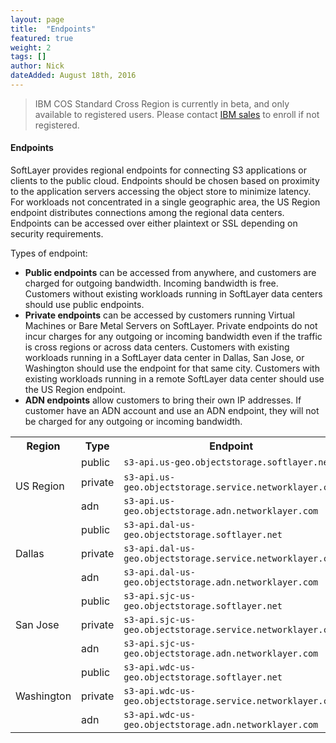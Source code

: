 ```yaml
---
layout: page
title:  "Endpoints"
featured: true
weight: 2
tags: []
author: Nick
dateAdded: August 18th, 2016
---
```

> IBM COS Standard Cross Region is currently in beta, and only available to registered users.  Please contact [IBM sales](mailto:insidesales@cleversafe.com) to enroll if not registered.

#### Endpoints

SoftLayer provides regional endpoints for connecting S3 applications or clients to the public cloud. Endpoints should be chosen based on proximity to the application servers accessing the object store to minimize latency.  For workloads not concentrated in a single geographic area, the US Region endpoint distributes connections among the regional data centers.  Endpoints can be accessed over either plaintext or SSL depending on security requirements.

Types of endpoint:

* **Public endpoints** can be accessed from anywhere, and customers are charged for outgoing bandwidth. Incoming bandwidth is free.  Customers without existing workloads running in SoftLayer data centers should use public endpoints. 
* **Private endpoints** can be accessed by customers running Virtual Machines or Bare Metal Servers on SoftLayer. Private endpoints do not incur charges for any outgoing or incoming bandwidth even if the traffic is cross regions or across data centers. Customers with existing workloads running in a SoftLayer data center in Dallas, San Jose, or Washington should use the endpoint for that same city. Customers with existing workloads running in a remote SoftLayer data center should use the US Region endpoint.
* **ADN endpoints** allow customers to bring their own IP addresses. If customer have an ADN account and use an ADN endpoint, they will not be charged for any outgoing or incoming bandwidth.


<table>
  <tr>
    <th>Region</th>
    <th>Type</th>
    <th>Endpoint</th>
  </tr>
    <tr>
    <td rowspan="3">US Region</td>
    <td>public</td>
    <td><code class="highlighter-rouge">s3-api.us-geo.objectstorage.softlayer.net</code></td>
  </tr>
  <tr>
    <td>private</td>
    <td><code class="highlighter-rouge">s3-api.us-geo.objectstorage.service.networklayer.com</code></td>
  </tr>
  <tr>
    <td>adn</td>
    <td><code class="highlighter-rouge">s3-api.us-geo.objectstorage.adn.networklayer.com</code></td>
  </tr>
  <tr>
    <td rowspan="3">Dallas</td>
    <td>public</td>
    <td><code class="highlighter-rouge">s3-api.dal-us-geo.objectstorage.softlayer.net</code></td>
  </tr>
  <tr>
    <td>private</td>
    <td><code class="highlighter-rouge">s3-api.dal-us-geo.objectstorage.service.networklayer.com</code></td>
  </tr>
  <tr>
    <td>adn</td>
    <td><code class="highlighter-rouge">s3-api.dal-us-geo.objectstorage.adn.networklayer.com</code></td>
  </tr>
  <tr>
    <td rowspan="3">San Jose</td>
        <td>public</td>
    <td><code class="highlighter-rouge">s3-api.sjc-us-geo.objectstorage.softlayer.net</code></td>
  </tr>
  <tr>
    <td>private</td>
    <td><code class="highlighter-rouge">s3-api.sjc-us-geo.objectstorage.service.networklayer.com</code></td>
  </tr>
  <tr>
    <td>adn</td>
    <td><code class="highlighter-rouge">s3-api.sjc-us-geo.objectstorage.adn.networklayer.com</code></td>
  </tr>
  <tr>
    <td rowspan="3">Washington</td>
    <td>public</td>
    <td><code class="highlighter-rouge">s3-api.wdc-us-geo.objectstorage.softlayer.net</code></td>
  </tr>
  <tr>
    <td>private</td>
    <td><code class="highlighter-rouge">s3-api.wdc-us-geo.objectstorage.service.networklayer.com</code></td>
  </tr>
  <tr>
    <td>adn</td>
    <td><code class="highlighter-rouge">s3-api.wdc-us-geo.objectstorage.adn.networklayer.com</code></td>
  </tr>
</table>
